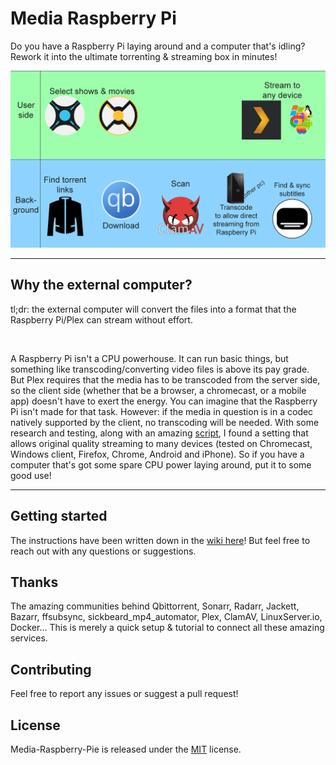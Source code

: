 # Media Raspberry Pi

Do you have a Raspberry Pi laying around and a computer that's idling? Rework it into the ultimate torrenting & streaming box in minutes!

![A diagram of the services used in Media Raspberry Pi](docs/img/diagram.png)

---

## Why the external computer?
tl;dr: the external computer will convert the files into a format that the Raspberry Pi/Plex can stream without effort.

<br>

A Raspberry Pi isn't a CPU powerhouse. It can run basic things, but something like transcoding/converting video files is above its pay grade. But Plex requires that the media has to be transcoded from the server side, so the client side (whether that be a browser, a chromecast, or a mobile app) doesn't have to exert the energy. You can imagine that the Raspberry Pi isn't made for that task. However: if the media in question is in a codec natively supported by the client, no transcoding will be needed. With some research and testing, along with an amazing [script](https://github.com/mdhiggins/sickbeard_mp4_automator), I found a setting that allows original quality streaming to many devices (tested on Chromecast, Windows client, Firefox, Chrome, Android and iPhone). So if you have a computer that's got some spare CPU power laying around, put it to some good use!

---

## Getting started
The instructions have been written down in the [wiki here](https://github.com/Denperidge/media-raspberry-pie/wiki)! But feel free to reach out with any questions or suggestions.

## Thanks
The amazing communities behind Qbittorrent, Sonarr, Radarr, Jackett, Bazarr, ffsubsync, sickbeard_mp4_automator, Plex, ClamAV, LinuxServer.io, Docker... This is merely a quick setup & tutorial to connect all these amazing services.

## Contributing
Feel free to report any issues or suggest a pull request!

## License
Media-Raspberry-Pie is released under the [MIT](LICENSE) license.
